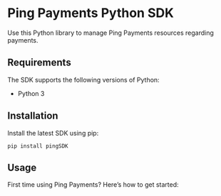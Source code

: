# Ping Payments Python SDK

Use this Python library to manage Ping Payments resources regarding payments. 

## Requirements 

The SDK supports the following versions of Python:
- Python 3 

## Installation

Install the latest SDK using pip:

``` 
pip install pingSDK              
```

## Usage

First time using Ping Payments? Here’s how to get started: